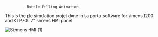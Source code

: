              Bottle Filling Animation
This is the plc simulation projet done in tia portal software for simens 1200
and KTP700 7" simens HMI panel


![Siemens HMI (1)](https://github.com/user-attachments/assets/829e1cb2-7f22-41e5-a91f-7bfbb76b16d6)
